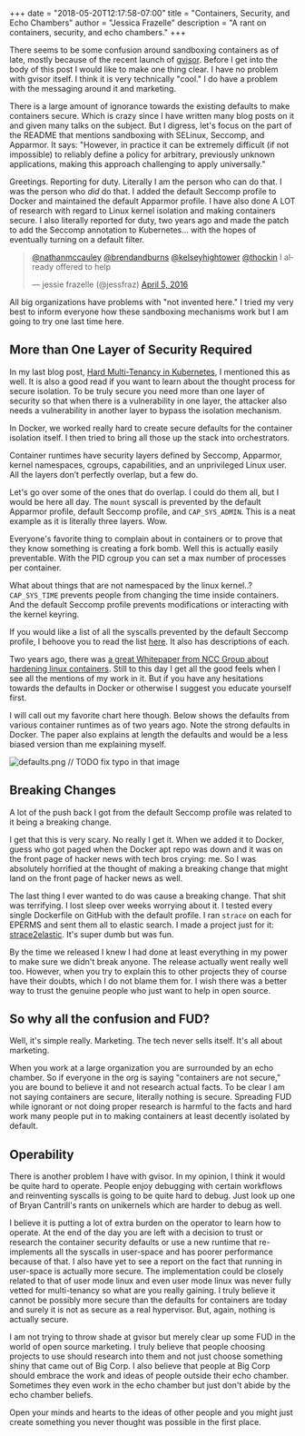 +++
date = "2018-05-20T12:17:58-07:00"
title = "Containers, Security, and Echo Chambers"
author = "Jessica Frazelle"
description = "A rant on containers, security, and echo chambers."
+++

There seems to be some confusion around sandboxing containers as of late,
mostly because of the recent launch of [gvisor](https://github.com/google/gvisor).
Before I get into the body of this post I would like to make one thing clear.
I have no problem with gvisor itself. I think it is very technically "cool."
I do have a problem with the messaging around it and marketing.

There is a large amount of ignorance towards the existing defaults to make
containers secure. Which is crazy since I have written many blog posts on it
and given many talks on the subject. But I digress, let's focus on the part of the README that
mentions sandboxing with SELinux, Seccomp, and Apparmor. It says: "However, in practice 
it can be extremely difficult (if not impossible) to reliably define a policy 
for arbitrary, previously unknown applications, making this approach challenging 
to apply universally."

Greetings. Reporting for duty. Literally I am the person who can do that. I was
the person who _did_ do that. I added the default Seccomp profile to Docker and
maintained the default Apparmor profile. I have also done A LOT of research
with regard to Linux kernel isolation and making containers secure.
I also literally reported for duty, two years ago and made the patch to add the
Seccomp annotation to Kubernetes... with the hopes of eventually turning on
a default filter.

<blockquote class="twitter-tweet" data-lang="en"><p lang="en" dir="ltr"><a href="https://twitter.com/nathanmccauley?ref_src=twsrc%5Etfw">@nathanmccauley</a> <a href="https://twitter.com/brendandburns?ref_src=twsrc%5Etfw">@brendandburns</a> <a href="https://twitter.com/kelseyhightower?ref_src=twsrc%5Etfw">@kelseyhightower</a> <a href="https://twitter.com/thockin?ref_src=twsrc%5Etfw">@thockin</a> I already offered to help</p>&mdash; jessie frazelle (@jessfraz) <a href="https://twitter.com/jessfraz/status/717215121840451584?ref_src=twsrc%5Etfw">April 5, 2016</a></blockquote>
<script async src="https://platform.twitter.com/widgets.js" charset="utf-8"></script>

All big organizations have problems with "not invented here." I tried my very
best to inform everyone how these sandboxing mechanisms work but I am going to
try one last time here.

## More than One Layer of Security Required

In my last blog post, 
[Hard Multi-Tenancy in Kubernetes](https://blog.jessfraz.com/post/hard-multi-tenancy-in-kubernetes/), 
I mentioned this as well. It is also a good read if you want to learn about the 
thought process for secure isolation. To be truly secure you need more than one
layer of security so that when there is a vulnerability in one layer, the attacker also
needs a vulnerability in another layer to bypass the isolation mechanism.

In Docker, we worked really hard to create secure defaults for the container
isolation itself. I then tried to bring all those up the stack into
orchestrators.

Container runtimes have security layers defined by Seccomp, Apparmor, kernel 
namespaces, cgroups, capabilities, and an unprivileged Linux user. All the 
layers don’t perfectly overlap, but a few do.

Let's go over some of the ones that do overlap. I could do them all, but
I would be here all day. The `mount` syscall is prevented by the default
Apparmor profile, default Seccomp profile, and `CAP_SYS_ADMIN`. This is a neat
example as it is literally three layers. Wow.

Everyone's favorite thing to complain about in containers or to prove that they
know something is creating a fork bomb. Well this is actually easily
preventable. With the PID cgroup you can set a max number of processes per
container.

What about things that are not namespaced by the linux kernel..? `CAP_SYS_TIME`
prevents people from changing the time inside containers. And the default
Seccomp profile prevents modifications or interacting with the kernel keyring.

If you would like a list of all the syscalls prevented by the default Seccomp
profile, I behoove you to read the list [here](https://github.com/jessfraz/community/blob/1eaf775381bbd6d3c6e32816144beba1bca807b4/contributors/design-proposals/seccomp.md#default-profile). It also has descriptions of each.

Two years ago, there was [a great Whitepaper from NCC Group about hardening
linux containers](https://www.nccgroup.trust/us/our-research/understanding-and-hardening-linux-containers/). Still to this day I get all the good feels when I see all the mentions of my work in it. But if you have any hesitations towards the defaults in Docker or otherwise I suggest you educate yourself first.

I will call out my favorite chart here though. Below shows the defaults from
various container runtimes as of two years ago.  Note the strong defaults in
Docker. The paper also explains at length the defaults and would be a less
biased version than me explaining myself.

![defaults.png](/img/defaults.png) // TODO fix typo in that image

## Breaking Changes

A lot of the push back I got from the default Seccomp profile was related to it
being a breaking change. 

I get that this is very scary. No really I get it. When we added it to Docker,
guess who got paged when the Docker apt repo was down and it was on the front
page of hacker news with tech bros crying: me. So I was absolutely horrified at
the thought of making a breaking change that might land on the front page of
hacker news as well.

The last thing I ever wanted to do was cause a breaking change. That shit was
terrifying. I lost sleep over weeks worrying about it. I tested every single
Dockerfile on GitHub with the default profile. I ran `strace` on each for
EPERMS and sent them all to elastic search. I made a project just for it:
[strace2elastic](https://github.com/jessfraz/strace2elastic). It's super dumb
but was fun.

By the time we released I knew I had done at least everything in my power to
make sure we didn't break anyone. The release actually went really well too.
However, when you try to explain this to other projects they of course have
their doubts, which I do not blame them for. I wish there was a better way
to trust the genuine people who just want to help in open source.

## So why all the confusion and FUD?

Well, it's simple really. Marketing. The tech never sells itself. It's all
about marketing. 

When you work at a large organization you are surrounded by an echo chamber. So
if everyone in the org is saying "containers are not secure," you are bound to
believe it and not research actual facts. To be clear I am not saying containers
are secure, literally nothing is secure. Spreading FUD while ignorant or not
doing proper research is harmful to the facts and hard work many people put in
to making containers at least decently isolated by default.

## Operability

There is another problem I have with gvisor. In my opinion, I think it would be
quite hard to operate. People enjoy debugging with certain workflows and
reinventing syscalls is going to be quite hard to debug. Just look up one of
Bryan Cantrill's rants on unikernels which are harder to debug as well.

I believe it is putting a lot of extra burden on the operator to learn how to
operate. At the end of the day you are left with a decision to trust or
research the container security defaults or use a new runtime that
re-implements all the syscalls in user-space and has poorer performance because of
that. I also have yet to see a report on the fact that running in user-space is
actually more secure. The implementation could be closely related to that of
user mode linux and even user mode linux was never fully vetted for
multi-tenancy so what are you really gaining. I truly believe it cannot be
possibly more secure than the defaults for containers are today and surely it
is not as secure as a real hypervisor. But, again, nothing is actually secure.

I am not trying to throw shade at gvisor but merely clear up some FUD in the
world of open source marketing. I truly believe that people choosing projects
to use should research into them and not just choose something shiny that came
out of Big Corp. I also believe that people at Big Corp should embrace the work
and ideas of people outside their echo chamber. Sometimes they even work in the
echo chamber but just don't abide by the echo chamber beliefs.

Open your minds and hearts to the ideas of other people and you might just
create something you never thought was possible in the first place.
